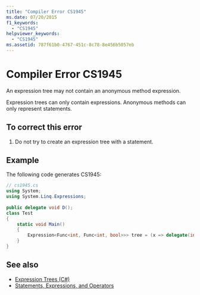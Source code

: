 ```yaml
---
title: "Compiler Error CS1945"
ms.date: 07/20/2015
f1_keywords: 
  - "CS1945"
helpviewer_keywords: 
  - "CS1945"
ms.assetid: 787f61b0-4767-451c-8c78-8e456b5057eb
---
```

# Compiler Error CS1945
An expression tree may not contain an anonymous method expression.  
  
 Expression trees can only contain expressions. Anonymous methods can only represent statements.  
  
## To correct this error  
  
1. Do not try to create an expression tree with a statement.  
  
## Example  
 The following code generates CS1945:  
  
```csharp  
// cs1945.cs  
using System;  
using System.Linq.Expressions;  
  
public delegate void D();  
class Test  
{  
    static void Main()  
    {  
        Expression<Func<int, Func<int, bool>>> tree = (x => delegate(int i) { return true; }); // CS1945  
    }  
}  
```  
  
## See also

- [Expression Trees (C#)](../programming-guide/concepts/expression-trees/index.md)
- [Statements, Expressions, and Operators](../../csharp/programming-guide/statements-expressions-operators/index.md)
